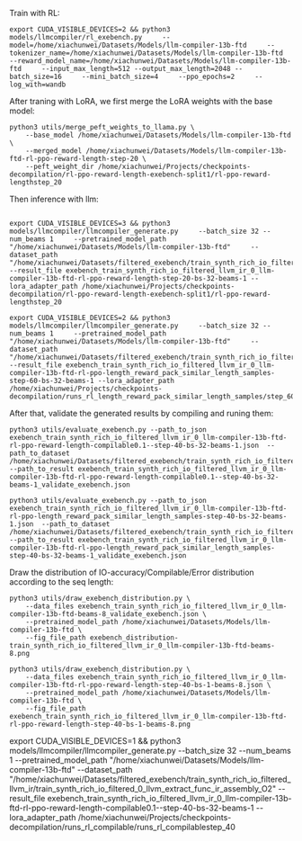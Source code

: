 
Train with RL:
```shell
export CUDA_VISIBLE_DEVICES=2 && python3 models/llmcompiler/rl_exebench.py     --model=/home/xiachunwei/Datasets/Models/llm-compiler-13b-ftd     --tokenizer_name=/home/xiachunwei/Datasets/Models/llm-compiler-13b-ftd     --reward_model_name=/home/xiachunwei/Datasets/Models/llm-compiler-13b-ftd     --input_max_length=512 --output_max_length=2048 --batch_size=16     --mini_batch_size=4     --ppo_epochs=2     --log_with=wandb 
```

After traning with LoRA, we first merge the LoRA weights with the base model:
```shell
python3 utils/merge_peft_weights_to_llama.py \
    --base_model /home/xiachunwei/Datasets/Models/llm-compiler-13b-ftd  \
    --merged_model /home/xiachunwei/Datasets/Models/llm-compiler-13b-ftd-rl-ppo-reward-length-step-20 \
    --peft_weight_dir /home/xiachunwei/Projects/checkpoints-decompilation/rl-ppo-reward-length-exebench-split1/rl-ppo-reward-lengthstep_20
```

Then inference with llm:

```shell

export CUDA_VISIBLE_DEVICES=3 && python3 models/llmcompiler/llmcompiler_generate.py     --batch_size 32 --num_beams 1     --pretrained_model_path "/home/xiachunwei/Datasets/Models/llm-compiler-13b-ftd"     --dataset_path "/home/xiachunwei/Datasets/filtered_exebench/train_synth_rich_io_filtered_llvm_ir/train_synth_rich_io_filtered_0_llvm_extract_func_ir_assembly_O2"     --result_file exebench_train_synth_rich_io_filtered_llvm_ir_0_llm-compiler-13b-ftd-rl-ppo-reward-length-step-20-bs-32-beams-1 --lora_adapter_path /home/xiachunwei/Projects/checkpoints-decompilation/rl-ppo-reward-length-exebench-split1/rl-ppo-reward-lengthstep_20

export CUDA_VISIBLE_DEVICES=2 && python3 models/llmcompiler/llmcompiler_generate.py     --batch_size 32 --num_beams 1     --pretrained_model_path "/home/xiachunwei/Datasets/Models/llm-compiler-13b-ftd"     --dataset_path "/home/xiachunwei/Datasets/filtered_exebench/train_synth_rich_io_filtered_llvm_ir/train_synth_rich_io_filtered_0_llvm_extract_func_ir_assembly_O2"     --result_file exebench_train_synth_rich_io_filtered_llvm_ir_0_llm-compiler-13b-ftd-rl-ppo-length_reward_pack_similar_length_samples-step-60-bs-32-beams-1 --lora_adapter_path /home/xiachunwei/Projects/checkpoints-decompilation/runs_rl_length_reward_pack_similar_length_samples/step_60
```

After that, validate the generated results by compiling and runing them:

```shell
python3 utils/evaluate_exebench.py --path_to_json exebench_train_synth_rich_io_filtered_llvm_ir_0_llm-compiler-13b-ftd-rl-ppo-reward-length-compilable0.1--step-40-bs-32-beams-1.json  --path_to_dataset /home/xiachunwei/Datasets/filtered_exebench/train_synth_rich_io_filtered_llvm_ir/train_synth_rich_io_filtered_0_llvm_extract_func_ir_assembly_O2  --path_to_result exebench_train_synth_rich_io_filtered_llvm_ir_0_llm-compiler-13b-ftd-rl-ppo-reward-length-compilable0.1--step-40-bs-32-beams-1_validate_exebench.json

python3 utils/evaluate_exebench.py --path_to_json exebench_train_synth_rich_io_filtered_llvm_ir_0_llm-compiler-13b-ftd-rl-ppo-length_reward_pack_similar_length_samples-step-40-bs-32-beams-1.json  --path_to_dataset /home/xiachunwei/Datasets/filtered_exebench/train_synth_rich_io_filtered_llvm_ir/train_synth_rich_io_filtered_0_llvm_extract_func_ir_assembly_O2  --path_to_result exebench_train_synth_rich_io_filtered_llvm_ir_0_llm-compiler-13b-ftd-rl-ppo-length_reward_pack_similar_length_samples-step-40-bs-32-beams-1_validate_exebench.json
```


Draw the distribution of IO-accuracy/Compilable/Error distribution according to the seq length:

```shell
python3 utils/draw_exebench_distribution.py \
    --data_files exebench_train_synth_rich_io_filtered_llvm_ir_0_llm-compiler-13b-ftd-beams-8_validate_exebench.json \
    --pretrained_model_path /home/xiachunwei/Datasets/Models/llm-compiler-13b-ftd \
    --fig_file_path exebench_distribution-train_synth_rich_io_filtered_llvm_ir_0_llm-compiler-13b-ftd-beams-8.png

python3 utils/draw_exebench_distribution.py \
    --data_files exebench_train_synth_rich_io_filtered_llvm_ir_0_llm-compiler-13b-ftd-rl-ppo-reward-length-step-40-bs-1-beams-8.json \
    --pretrained_model_path /home/xiachunwei/Datasets/Models/llm-compiler-13b-ftd \
    --fig_file_path exebench_train_synth_rich_io_filtered_llvm_ir_0_llm-compiler-13b-ftd-rl-ppo-reward-length-step-40-bs-1-beams-8.png
```


export CUDA_VISIBLE_DEVICES=1 && python3 models/llmcompiler/llmcompiler_generate.py     --batch_size 32 --num_beams 1     --pretrained_model_path "/home/xiachunwei/Datasets/Models/llm-compiler-13b-ftd"     --dataset_path "/home/xiachunwei/Datasets/filtered_exebench/train_synth_rich_io_filtered_llvm_ir/train_synth_rich_io_filtered_0_llvm_extract_func_ir_assembly_O2"     --result_file exebench_train_synth_rich_io_filtered_llvm_ir_0_llm-compiler-13b-ftd-rl-ppo-reward-length-compilable0.1--step-40-bs-32-beams-1 --lora_adapter_path /home/xiachunwei/Projects/checkpoints-decompilation/runs_rl_compilable/runs_rl_compilablestep_40
